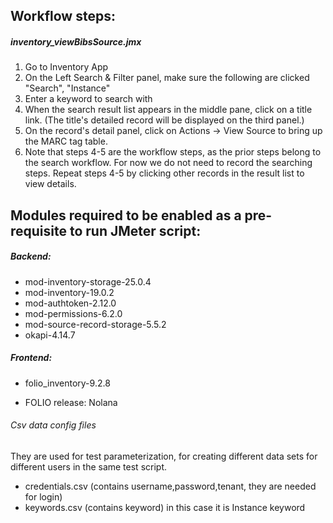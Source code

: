 ## Workflow steps:

##### inventory_viewBibsSource.jmx
1. Go to Inventory App
2. On the Left Search & Filter panel, make sure the following are clicked "Search", "Instance"
3. Enter a keyword to search with
4. When the search result list appears in the middle pane, click on a title link. (The title's detailed record will be displayed on the third panel.)
5. On the record's detail panel, click on Actions -> View Source to bring up the MARC tag table.
6. Note that steps 4-5 are the workflow steps, as the prior steps belong to the search workflow. For now we do not need to record the searching steps. Repeat steps 4-5 by clicking other records in the result list to view details.
## Modules required to be enabled as a pre-requisite to run JMeter script:
##### Backend:
- mod-inventory-storage-25.0.4
- mod-inventory-19.0.2
- mod-authtoken-2.12.0
- mod-permissions-6.2.0
- mod-source-record-storage-5.5.2
- okapi-4.14.7
##### Frontend:
- folio_inventory-9.2.8

- FOLIO release: Nolana
###### Csv data config files
They are used for test parameterization, for creating different data sets for different users in the same test script.
- credentials.csv (contains username,password,tenant, they are needed for login)
- keywords.csv (contains keyword) in this case it is Instance keyword